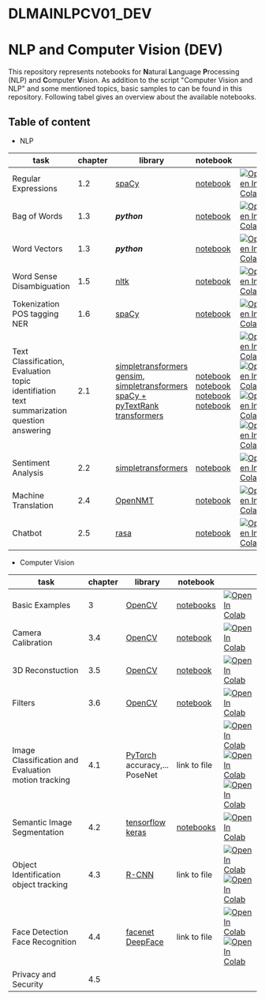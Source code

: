 # DLMAINLPCV01_DEV
NLP and Computer Vision (DEV)
===

This repository represents notebooks for **N**atural **L**anguage **P**rocessing (NLP) and **C**omputer **V**ision.
As addition to the script  "Computer Vision and NLP" and some mentioned topics, basic samples to can be found in this repository. Following tabel gives an overview about the available notebooks.

Table of content
---
* NLP

|task | chapter |  library | notebook|     |
|-----|---------|----------|---------|-----|
|Regular Expressions| 1.2 | [spaCy](https://spacy.io/)| [notebook](notebooks/nlp_1-2_regexp.ipynb)| [![Open In Colab](https://colab.research.google.com/assets/colab-badge.svg)](https://colab.research.google.com/drive/1xJE2Y87xxYB8injwcIOovAq2JqclgkLU?usp=sharing)|
|Bag of Words| 1.3 | ***python*** | [notebook](notebooks/nlp_1-3_bag_of_words.ipynb)| [![Open In Colab](https://colab.research.google.com/assets/colab-badge.svg)](https://colab.research.google.com/drive/1C6ywUbTmqKCGgR7mg66Sn546FGS7zpQ-?usp=sharing)|
|Word Vectors| 1.3 | ***python*** | [notebook](notebooks/nlp_1-3_word_vectors.ipynb)| [![Open In Colab](https://colab.research.google.com/assets/colab-badge.svg)](https://colab.research.google.com/drive/17p6Su5N0PPdqDb60RBigk98mKIt0TwhH?usp=sharing)|
|Word Sense Disambiguation| 1.5 | [nltk](https://www.nltk.org/)| [notebook](notebooks/nlp_1-5_word_sense_disambiguation.ipynb)| [![Open In Colab](https://colab.research.google.com/assets/colab-badge.svg)](https://colab.research.google.com/drive/1d-mtm2hpSY0gA-NmVROStmcdJECOxLW0?usp=sharing)|
|Tokenization <br> POS tagging <br> NER| 1.6 |[spaCy](https://spacy.io/)| [notebook](notebooks/nlp_1-6_spacy.ipynb)| [![Open In Colab](https://colab.research.google.com/assets/colab-badge.svg)](https://colab.research.google.com/drive/1YVEkTE4G9s5gMGNbdwVXz76BRGDx3UDV?usp=sharing)|
|Text Classification, Evaluation <br> topic identifiation <br> text summarization <br> question answering| 2.1  | [simpletransformers](https://simpletransformers.ai/) <br>[gensim](https://radimrehurek.com/gensim/index.html), [simpletransformers](https://simpletransformers.ai/) <br> [spaCy + pyTextRank](https://spacy.io/universe/project/spacy-pytextrank#gatsby-noscript) <br>  [transformers](https://github.com/huggingface/transformers)| [notebook](notebooks/nlp_2-1_Text_Classification.ipynb) <br> [notebook](notebooks/nlp_2-1_topic_identification.ipynb) <br> [notebook](notebooks/nlp_2-1_text_summarizaion_spaCy.ipynb) <br> [notebook](notebooks/nlp_2-1_question_answering.ipynb)| [![Open In Colab](https://colab.research.google.com/assets/colab-badge.svg)](https://colab.research.google.com/drive/1rsLbiU8teWh06ayRFBw8CH3saI9TIQ5r?usp=sharing) <br> [![Open In Colab](https://colab.research.google.com/assets/colab-badge.svg)](https://colab.research.google.com/drive/1slo4WbOitq6r9BdaynwdwMy2-VCtncqz?usp=sharing) <br> [![Open In Colab](https://colab.research.google.com/assets/colab-badge.svg)](https://colab.research.google.com/drive/1V3jWZdNH4qmJkfFiS6HL-AerAoqNpSF1?usp=sharing) <br>  [![Open In Colab](https://colab.research.google.com/assets/colab-badge.svg)](https://colab.research.google.com/drive/1cJEQUeMSZL4Y0fxsCzxuNbSxRyDwr2sM?usp=sharing)|
|Sentiment Analysis| 2.2 | [simpletransformers](https://simpletransformers.ai/) |[notebook](notebooks/nlp_2-2_sentiment_analysis.ipynb)| [![Open In Colab](https://colab.research.google.com/assets/colab-badge.svg)](https://colab.research.google.com/drive/16f9lUZAoLBZkgJG4oRzsoGVNqNms1f4C?usp=sharing)|
|Machine Translation| 2.4 | [OpenNMT](https://opennmt.net/) | [notebook](notebooks/nlp_2-4_machine_translation.ipynb)| [![Open In Colab](https://colab.research.google.com/assets/colab-badge.svg)](https://colab.research.google.com/drive/1GP6JrHQPk3ALSak2hCl6AoyQjtUUtpQi?usp=sharing)|
|Chatbot| 2.5 | [rasa](https://github.com/RasaHQ/rasa-demo) | [notebook](notebooks/nlp_2-5_chatbot_RASA.ipynb)| [![Open In Colab](https://colab.research.google.com/assets/colab-badge.svg)](https://colab.research.google.com/drive/1Ss6MMJjdnNp4OeJgRR-Ij974uRgFXLJH?usp=sharing)|

* Computer Vision


|task | chapter |  library | notebook|     |
|-----|---------|----------|---------|-----|
|Basic Examples| 3 | [OpenCV](https://opencv.org/)| [notebooks](notebooks/cv_basic_commands.ipynb)| [![Open In Colab](https://colab.research.google.com/assets/colab-badge.svg)](https://colab.research.google.com/drive/1ItoJfGH4nBWyZZ8sprArej9yG3wYd9y2?usp=sharing)|
|Camera Calibration| 3.4 |[OpenCV](https://opencv.org/)| [notebook](notebooks/cv_3-4__camera_calibration.ipynb)| [![Open In Colab](https://colab.research.google.com/assets/colab-badge.svg)](https://colab.research.google.com/drive/1pKd4HptFHu1v87jkonqeCRM9nNmbiPpU?usp=sharing)|
|3D Reconstuction| 3.5 |[OpenCV](https://opencv.org/) | [notebook](notebooks/cv_3-5_3D_reconstruction.ipynb)| [![Open In Colab](https://colab.research.google.com/assets/colab-badge.svg)](https://colab.research.google.com/drive/1ukGKzoTOITXs9gH3df2nyBytxW2jNkgZ?usp=sharing)|
|Filters| 3.6 |[OpenCV](https://opencv.org/)| [notebook](notebooks/cv_3-6_convolution_filters_OpenCV.ipynb)| [![Open In Colab](https://colab.research.google.com/assets/colab-badge.svg)](https://colab.research.google.com/drive/1ofeRCrlY76Ef4wObfdrJe3_LxtSB51nf?usp=sharing)|
|Image Classification and Evaluation <br> motion tracking| 4.1  | [PyTorch](https://github.com/pytorch/pytorch) <br> accuracy,... <br> PoseNet | link to file| [![Open In Colab](https://colab.research.google.com/assets/colab-badge.svg)](https://colab.research.google.com/drive/1Gx8esxfcOpzyEWaCg6b5QPCuwdXJlDAB?usp=sharing) </br> [![Open In Colab](https://colab.research.google.com/assets/colab-badge.svg)]() </br> [![Open In Colab](https://colab.research.google.com/assets/colab-badge.svg)]()|
|Semantic Image Segmentation| 4.2 | [tensorflow](https://www.tensorflow.org/)<br>[keras](https://keras.io/) | [notebooks](notebooks/cv_4-2_semantic_image_segmentation.ipynb) | [![Open In Colab](https://colab.research.google.com/assets/colab-badge.svg)](https://colab.research.google.com/drive/1eZfhZ6SNwHJTOZ0Vt81hYuyMxfvkNmNp?usp=sharing)|
|Object Identification <br> object tracking| 4.3 | [R-CNN]() | link to file| [![Open In Colab](https://colab.research.google.com/assets/colab-badge.svg)]() <br> [![Open In Colab](https://colab.research.google.com/assets/colab-badge.svg)]()|
|Face Detection <br> Face Recognition| 4.4 |[facenet]() <br> [DeepFace]()| link to file| [![Open In Colab](https://colab.research.google.com/assets/colab-badge.svg)]() <br> [![Open In Colab](https://colab.research.google.com/assets/colab-badge.svg)]()|
|Privacy and Security | 4.5 | | |
